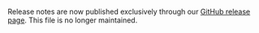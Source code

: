 Release notes are now published exclusively through our
[GitHub release page](https://github.com/temporalio/sdk-typescript/releases).
This file is no longer maintained.

